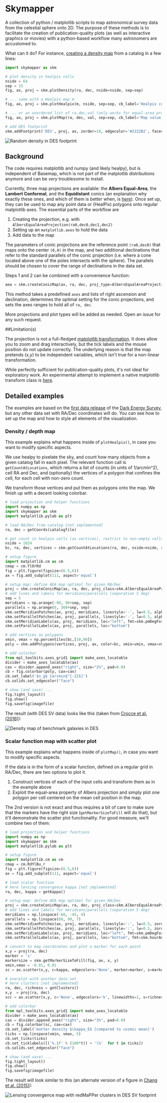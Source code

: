 # Skymapper

A collection of python / matplotlib scripts to map astronomical survey data from the celestial sphere onto 2D. The purpose of these methods is to facilitate the creation of publication-quality plots (as well as interactive graphics or movies) with a python-based workflow many astronomers are accustomed to.

What can it do? For instance, [creating a density map](examples/example1.py) from a catalog in a few lines:

```python
import skymapper as skm

# plot density in healpix cells
nside = 64
sep = 15
fig, ax, proj = skm.plotDensity(ra, dec, nside=nside, sep=sep)

# ... same with a Healpix map m
fig, ax, proj = skm.plotHealpix(m, nside, sep=sep, cb_label='Healpix cell value')

# ... or an unordered list of ra,dec,val (only works for equal-area projections)
fig, ax, proj = skm.plotMap(ra, dec, val, sep=sep, cb_label='Map value')

# add DES footprint
skm.addFootprint('DES', proj, ax, zorder=10, edgecolor='#2222B2', facecolor='None', lw=2)
```

![Random density in DES footprint](examples/example1.png)

## Background

The code requires matplotlib and numpy (and likely healpy), but is independent of Basemap, which is not part of the matplotlib distributions anymore and can be *very* troublesome to install.

Currently, three map projections are available: the **Albers Equal-Area**, the **Lambert Conformal**, and the **Equidistant** conics (an explanation why exactly these ones, and which of them is better when, is [here](http://pmelchior.net/blog/map-projections-for-surveys.html)). Once set up, they can be used to map any point data or (HealPix) polygons onto regular matplotlib axes. The essential parts of the workflow are

1. Creating the projection, e.g. with `AlbersEqualAreaProjection(ra0,dec0,dec1,dec2)`
2. Setting up an  `matplotlib.axes` to hold the data
3. Add data to the map

The parameters of conic projections are the reference point `(ra0,dec0)` that maps onto the center `(0,0)` in the map, and two additional declinations that refer to the standard parallels of the conic projection (i.e. where a cone located above one of the poles intersects with the sphere). The parallels should be chosen to cover the range of declinations in the data set.

Steps 1 and 2 can be combined with a convenience function:

```python
aea = skm.createConicMap(ax, ra, dec, proj_type=AlbersEqualAreaProjection)
```

This method takes a predefined `axes` and lists of right ascension and declination, determines the optimal setting for the conic projections, and sets the axes ranges to hold all of `ra, dec`.

More projections and plot types will be added as needed. Open an issue for any such request.

##Limitation(s)

The projection is not a full-fledged [matplotlib transformation](http://matplotlib.org/users/transforms_tutorial.html). It does allow you to zoom and drag interactively, but the tick labels and the mouse position do not update correctly. The underlying reason is that the map pretends (x,y) to be independent variables, which isn't true for a non-linear transformation.

While perfectly sufficient for publication-quality plots, it's not ideal for exploratory work. An experimental attempt to implement a native matplotlib transform class is [here](aea_projection.py).

## Detailed examples

The examples are based on the [first data release](http://des.ncsa.illinois.edu/releases/sva1) of the [Dark Energy Survey](http://www.darkenergysurvey.org), but any other data set with RA/Dec coordinates will do. You can see how to set up the map and how to style all elements of the visualization.

### Density / depth map

This example explains what happens inside of `plotHealpix()`, in case you want to modify specific aspects.

We use healpy to pixelate the sky, and count how many objects from a given catalog fall in each pixel. The relevant function call is `getCountAtLocations`, which returns a list of counts (in units of 1/arcmin^2), cell RA and Dec, and (optionally) the vertices of a polygon that confines the cell, for each cell with non-zero count.

We transform those vertices and put them as polygons onto the map. We finish up with a decent looking colorbar.

```python
# load projection and helper functions
import numpy as np
import skymapper as skm
import matplotlib.pylab as plt

# load RA/Dec from catalog [not implemented]
ra, dec = getCoords(catalogfile)

# get count in healpix cells (as vertices), restrict to non-empty cells
nside = 1024
bc, ra, dec, vertices = skm.getCountAtLocations(ra, dec, nside=nside, return_vertices=True)

# setup figure
import matplotlib.cm as cm
cmap = cm.YlOrRd
fig = plt.figure(figsize=(6.5,6))
ax = fig.add_subplot(111, aspect='equal')

# setup map: define AEA map optimal for given RA/Dec
proj = skm.createConicMap(ax, ra, dec, proj_class=skm.AlbersEqualAreaProjection)
# add lines and labels for meridians/parallels (separation 5 deg)
sep = 5
meridians = np.arange(-90, 90+sep, sep)
parallels = np.arange(0, 360+sep, sep)
skm.setMeridianPatches(ax, proj, meridians, linestyle='-', lw=0.5, alpha=0.3, zorder=2)
skm.setParallelPatches(ax, proj, parallels, linestyle='-', lw=0.5, alpha=0.3, zorder=2)
skm.setMeridianLabels(ax, proj, meridians, loc="left", fmt=skm.pmDegFormatter)
skm.setParallelLabels(ax, proj, parallels, loc="bottom")

# add vertices as polygons
vmin, vmax = np.percentiles(bc,[10,90])
poly = skm.addPolygons(vertices, proj, ax, color=bc, vmin=vmin, vmax=vmax, cmap=cmap, zorder=3, rasterized=True)

# add colorbar
from mpl_toolkits.axes_grid1 import make_axes_locatable
divider = make_axes_locatable(ax)
cax = divider.append_axes("right", size="2%", pad=0.0)
cb = fig.colorbar(poly, cax=cax)
cb.set_label('$n_g$ [arcmin$^{-2}$]')
cb.solids.set_edgecolor("face")

# show (and save) ...
fig.tight_layout()
fig.show()
fig.savefig(imagefile)
```

The result (with DES SV data) looks like this (taken from [Crocce et al. (2016)](http://adsabs.harvard.edu/abs/2016MNRAS.455.4301C)):

![Density map of benchmark galaxies in DES](examples/depth_map_lss_1024_YlOrRd_4-9_gray.png)

### Scalar function map with scatter plot

This example explains what happens inside of `plotMap()`, in case you want to modify specific aspects.

If the data is in the form of a scalar function, defined on a regular grid in RA/Dec, there are two options to plot it.

1. Construct vertices of each of the input cells and transform them as in the example above
2. Exploit the equal-area property of Albers projection and simply plot one polygon per cell centered on the mean cell position in the map.

The 2nd version is not exact and thus requires a bit of care to make sure that the markers have the right size (`getMarkerSizeToFill` will do that), but it'll demonstrate the scatter plot functionality. For good measure, we'll combine two of them:

```python
# load projection and helper functions
import numpy as np
import skymapper as skm
import matplotlib.pylab as plt

# setup figure
import matplotlib.cm as cm
cmap = cm.RdYlBu_r
fig = plt.figure(figsize=(6.5,6))
ax = fig.add_subplot(111, aspect='equal')

# load scalar function
# here lensing convergence kappa [not implemented]
ra, dec, kappa = getKappa()

# setup map: define AEA map optimal for given RA/Dec
proj = skm.createConicMap(ax, ra, dec, proj_class=skm.AlbersEqualAreaProjection)
# add lines and labels for meridians/parallels (separation 5 deg)
meridians = np.linspace(-60, -45, 4)
parallels = np.linspace(60, 90, 7)
skm.setMeridianPatches(ax, proj, meridians, linestyle=':', lw=0.5, zorder=2)
skm.setParallelPatches(ax, proj, parallels, linestyle=':', lw=0.5, zorder=2)
skm.setMeridianLabels(ax, proj, meridians, loc="left", fmt=skm.pmDegFormatter)
skm.setParallelLabels(ax, proj, parallels, loc="bottom", fmt=skm.hourAngleFormatter)

# convert to map coordinates and plot a marker for each point
x,y = proj(ra, dec)
marker = 's'
markersize = skm.getMarkerSizeToFill(fig, ax, x, y)
vmin,vmax = -0.01, 0.01
sc = ax.scatter(x,y, c=kappa, edgecolors='None', marker=marker, s=markersize, cmap=cmap, vmin=vmin, vmax=vmax, rasterized=True, zorder=1)

# overplot with another data set
# here clusters [not implemented]
ra, dec, richness = getClusters()
x,y  = proj(ra, dec)
scc = ax.scatter(x,y, c='None', edgecolors='k', linewidths=1, s=richness, marker='o', zorder=3)

# add colorbar
from mpl_toolkits.axes_grid1 import make_axes_locatable
divider = make_axes_locatable(ax)
cax = divider.append_axes("right", size="3%", pad=0.0)
cb = fig.colorbar(sc, cax=cax)
cb.set_label('matter density $\kappa_E$ [compared to cosmic mean]')
ticks = np.linspace(vmin, vmax, 5)
cb.set_ticks(ticks)
cb.set_ticklabels([('%.1f' % (100*t)) + '\%'  for t in ticks])
cb.solids.set_edgecolor("face")

# show (and save) ...
fig.tight_layout()
fig.show()
fig.savefig(imagefile)
```

The result will look similar to this (an alternate version of a figure in [Chang et al. (2015)](http://adsabs.harvard.edu/abs/2015PhRvL.115e1301C)):

![Lensing convergence map with redMaPPer clusters in DES SV footprint](examples/mass_map_RdYlBu_r_dark.png)
